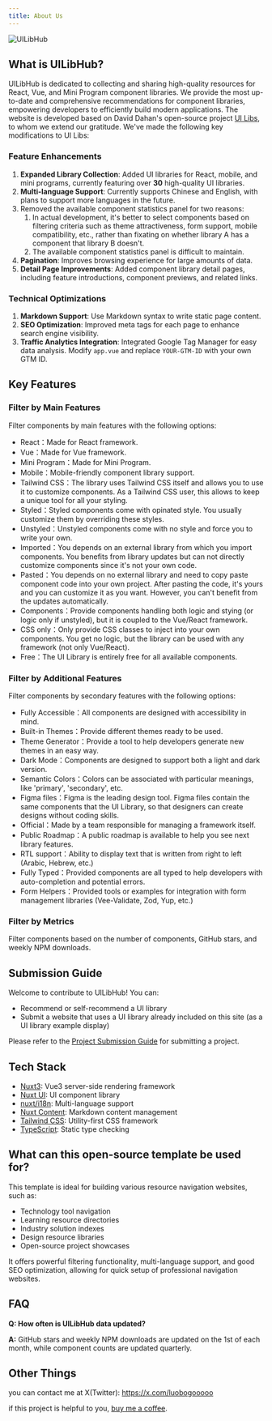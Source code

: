```yaml
---
title: About Us
---
```


![UILibHub](/img/banner.jpg)

## What is UILibHub?
UILibHub is dedicated to collecting and sharing high-quality resources for React, Vue, and Mini Program component libraries. We provide the most up-to-date and comprehensive recommendations for component libraries, empowering developers to efficiently build modern applications. The website is developed based on David Dahan's open-source project [UI Libs](https://github.com/ddahan/ui-libs), to whom we extend our gratitude. We've made the following key modifications to UI Libs:

### Feature Enhancements
1. **Expanded Library Collection**: Added UI libraries for React, mobile, and mini programs, currently featuring over **30** high-quality UI libraries.
2. **Multi-language Support**: Currently supports Chinese and English, with plans to support more languages in the future.
3. Removed the available component statistics panel for two reasons:
   1. In actual development, it's better to select components based on filtering criteria such as theme attractiveness, form support, mobile compatibility, etc., rather than fixating on whether library A has a component that library B doesn't.
   2. The available component statistics panel is difficult to maintain.
4. **Pagination**: Improves browsing experience for large amounts of data.
5. **Detail Page Improvements**: Added component library detail pages, including feature introductions, component previews, and related links.

### Technical Optimizations
1. **Markdown Support**: Use Markdown syntax to write static page content.
2. **SEO Optimization**: Improved meta tags for each page to enhance search engine visibility.
3. **Traffic Analytics Integration**: Integrated Google Tag Manager for easy data analysis. Modify `app.vue` and replace `YOUR-GTM-ID` with your own GTM ID.


## Key Features

### Filter by Main Features
Filter components by main features with the following options:
- React：Made for React framework.
- Vue：Made for Vue framework.
- Mini Program：Made for Mini Program.
- Mobile：Mobile-friendly component library support.
- Tailwind CSS：The library uses Tailwind CSS itself and allows you to use it to customize components. As a Tailwind CSS user, this allows to keep a unique tool for all your styling.
- Styled：Styled components come with opinated style. You usually customize them by overriding these styles.
- Unstyled：Unstyled components come with no style and force you to write your own.
- Imported：You depends on an external library from which you import components. You benefits from library updates but can not directly customize components since it's not your own code.
- Pasted：You depends on no external library and need to copy paste component code into your own project. After pasting the code, it's yours and you can customize it as you want. However, you can't benefit from the updates automatically.
- Components：Provide components handling both logic and stying (or logic only if unstyled), but it is coupled to the Vue/React framework.
- CSS only：Only provide CSS classes to inject into your own components. You get no logic, but the library can be used with any framework (not only Vue/React).
- Free：The UI Library is entirely free for all available components.

### Filter by Additional Features
Filter components by secondary features with the following options:
- Fully Accessible：All components are designed with accessibility in mind.
- Built-in Themes：Provide different themes ready to be used.
- Theme Generator：Provide a tool to help developers generate new themes in an easy way.
- Dark Mode：Components are designed to support both a light and dark version.
- Semantic Colors：Colors can be associated with particular meanings, like 'primary', 'secondary', etc.
- Figma files：Figma is the leading design tool. Figma files contain the same components that the UI Library, so that designers can create designs without coding skills.
- Official：Made by a team responsible for managing a framework itself.
- Public Roadmap：A public roadmap is available to help you see next library features.
- RTL support：Ability to display text that is written from right to left (Arabic, Hebrew, etc.)
- Fully Typed：Provided components are all typed to help developers with auto-completion and potential errors.
- Form Helpers：Provided tools or examples for integration with form management libraries (Vee-Validate, Zod, Yup, etc.)

### Filter by Metrics
Filter components based on the number of components, GitHub stars, and weekly NPM downloads.

## Submission Guide
Welcome to contribute to UILibHub! You can:  
- Recommend or self-recommend a UI library
- Submit a website that uses a UI library already included on this site (as a UI library example display)

Please refer to the [Project Submission Guide](https://github.com/aidevtoolkit/uilibhub/docs/submission-guide.md) for submitting a project.

## Tech Stack
- [Nuxt3](https://nuxt.com/): Vue3 server-side rendering framework
- [Nuxt UI](https://ui.nuxt.com/): UI component library
- [nuxt/i18n](https://i18n.nuxtjs.org/): Multi-language support
- [Nuxt Content](https://content.nuxt.com/): Markdown content management
- [Tailwind CSS](https://tailwindcss.com/): Utility-first CSS framework
- [TypeScript](https://www.typescriptlang.org/): Static type checking

## What can this open-source template be used for?
This template is ideal for building various resource navigation websites, such as:
- Technology tool navigation
- Learning resource directories
- Industry solution indexes
- Design resource libraries
- Open-source project showcases

It offers powerful filtering functionality, multi-language support, and good SEO optimization, allowing for quick setup of professional navigation websites.

## FAQ

**Q: How often is UILibHub data updated?**

**A:** GitHub stars and weekly NPM downloads are updated on the 1st of each month, while component counts are updated quarterly.

## Other Things
you can contact me at X(Twitter): https://x.com/luobogooooo

if this project is helpful to you, [buy me a coffee](https://ko-fi.com/luobogor).